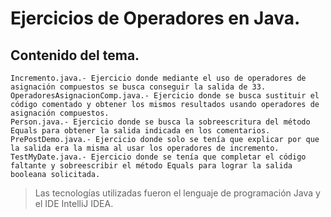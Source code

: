 # Ejercicios de Operadores en Java.
## Contenido del tema.
    Incremento.java.- Ejercicio donde mediante el uso de operadores de asignación compuestos se busca conseguir la salida de 33.
    OperadoresAsignacionComp.java.- Ejercicio donde se busca sustituir el código comentado y obtener los mismos resultados usando operadores de asignación compuestos.
    Person.java.- Ejercicio donde se busca la sobreescritura del método Equals para obtener la salida indicada en los comentarios.
    PrePostDemo.java.- Ejercicio donde solo se tenía que explicar por que la salida era la misma al usar los operadores de incremento.
    TestMyDate.java.- Ejercicio donde se tenía que completar el código faltante y sobreescribir el método Equals para lograr la salida booleana solicitada.
    
> Las tecnologías utilizadas fueron el lenguaje de programación Java y el IDE IntelliJ IDEA.    
